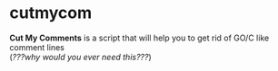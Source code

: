 # cutmycom

**Cut My Comments** is a script that will help you to get rid of GO/C like comment lines \
(_???why would you ever need this???_)
